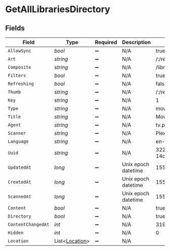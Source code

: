 # GetAllLibrariesDirectory


## Fields

| Field                                               | Type                                                | Required                                            | Description                                         | Example                                             |
| --------------------------------------------------- | --------------------------------------------------- | --------------------------------------------------- | --------------------------------------------------- | --------------------------------------------------- |
| `AllowSync`                                         | *bool*                                              | :heavy_minus_sign:                                  | N/A                                                 | true                                                |
| `Art`                                               | *string*                                            | :heavy_minus_sign:                                  | N/A                                                 | /:/resources/movie-fanart.jpg                       |
| `Composite`                                         | *string*                                            | :heavy_minus_sign:                                  | N/A                                                 | /library/sections/1/composite/1705615584            |
| `Filters`                                           | *bool*                                              | :heavy_minus_sign:                                  | N/A                                                 | true                                                |
| `Refreshing`                                        | *bool*                                              | :heavy_minus_sign:                                  | N/A                                                 | false                                               |
| `Thumb`                                             | *string*                                            | :heavy_minus_sign:                                  | N/A                                                 | /:/resources/movie.png                              |
| `Key`                                               | *string*                                            | :heavy_minus_sign:                                  | N/A                                                 | 1                                                   |
| `Type`                                              | *string*                                            | :heavy_minus_sign:                                  | N/A                                                 | movie                                               |
| `Title`                                             | *string*                                            | :heavy_minus_sign:                                  | N/A                                                 | Movies                                              |
| `Agent`                                             | *string*                                            | :heavy_minus_sign:                                  | N/A                                                 | tv.plex.agents.movie                                |
| `Scanner`                                           | *string*                                            | :heavy_minus_sign:                                  | N/A                                                 | Plex Movie                                          |
| `Language`                                          | *string*                                            | :heavy_minus_sign:                                  | N/A                                                 | en-US                                               |
| `Uuid`                                              | *string*                                            | :heavy_minus_sign:                                  | N/A                                                 | 322a231a-b7f7-49f5-920f-14c61199cd30                |
| `UpdatedAt`                                         | *long*                                              | :heavy_minus_sign:                                  | Unix epoch datetime                                 | 1556281940                                          |
| `CreatedAt`                                         | *long*                                              | :heavy_minus_sign:                                  | Unix epoch datetime                                 | 1556281940                                          |
| `ScannedAt`                                         | *long*                                              | :heavy_minus_sign:                                  | Unix epoch datetime                                 | 1556281940                                          |
| `Content`                                           | *bool*                                              | :heavy_minus_sign:                                  | N/A                                                 | true                                                |
| `Directory`                                         | *bool*                                              | :heavy_minus_sign:                                  | N/A                                                 | true                                                |
| `ContentChangedAt`                                  | *int*                                               | :heavy_minus_sign:                                  | N/A                                                 | 3192854                                             |
| `Hidden`                                            | *int*                                               | :heavy_minus_sign:                                  | N/A                                                 | 0                                                   |
| `Location`                                          | List<[Location](../../Models/Requests/Location.md)> | :heavy_minus_sign:                                  | N/A                                                 |                                                     |
